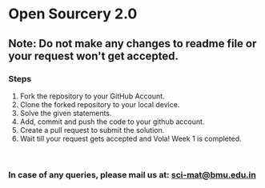 # Open Sourcery 2.0
## Note: Do not make any changes to readme file or your request won't get accepted. <br>

### Steps <br>
<ol>
  <li>
    Fork the repository to your GitHub Account.
  </li>
  <li>
    Clone the forked repository to your local device.
  </li>
  <li>
    Solve the given statements.
  </li>
  <li>
    Add, commit and push the code to your github account.
  </li>
  <li>
    Create a pull request to submit the solution.
  </li>
  <li>
    Wait till your request gets accepted and Vola! Week 1 is completed.
  </li>
</ol>
<br>

### In case of any queries, please mail us at: sci-mat@bmu.edu.in
